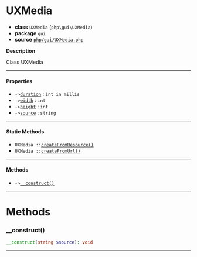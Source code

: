 # UXMedia

- **class** `UXMedia` (`php\gui\UXMedia`)
- **package** `gui`
- **source** [`php/gui/UXMedia.php`](./src/main/resources/JPHP-INF/sdk/php/gui/UXMedia.php)

**Description**

Class UXMedia

---

#### Properties

- `->`[`duration`](#prop-duration) : `int in millis`
- `->`[`width`](#prop-width) : `int`
- `->`[`height`](#prop-height) : `int`
- `->`[`source`](#prop-source) : `string`

---

#### Static Methods

- `UXMedia ::`[`createFromResource()`](#method-createfromresource)
- `UXMedia ::`[`createFromUrl()`](#method-createfromurl)

---

#### Methods

- `->`[`__construct()`](#method-__construct)

---
# Methods

<a name="method-__construct"></a>

### __construct()
```php
__construct(string $source): void
```

---

